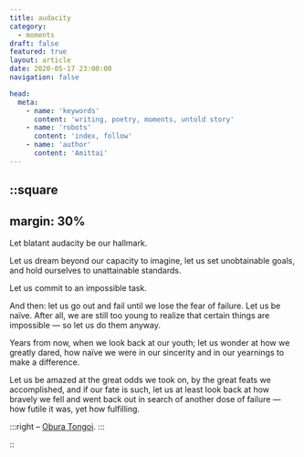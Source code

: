 ```yaml
---
title: audacity
category:
  - moments
draft: false
featured: true
layout: article
date: 2020-05-17 23:00:00
navigation: false

head:
  meta:
    - name: 'keywords'
      content: 'writing, poetry, moments, untold story'
    - name: 'robots'
      content: 'index, follow'
    - name: 'author'
      content: 'Amittai'
---
```


::square
---
margin: 30%
---

Let blatant audacity be our hallmark.

Let us dream beyond our capacity to imagine,
let us set unobtainable goals, and hold ourselves to unattainable standards.

Let us commit to an impossible task.

And then:
let us go out and fail until we lose the fear of failure.
Let us be naïve. After all, we are still too young to realize that
certain things are impossible &mdash; so let us do them anyway.

Years from now, when we look back at our youth;
let us wonder at how we greatly dared, how naïve we were in
our sincerity and in our yearnings to make a difference.

Let us be amazed at the great odds we took on, by the
great feats we accomplished, and if our fate is such, let
us at least look back at how bravely we fell and went back
out in search of another dose of failure &mdash; how futile it was,
yet how fulfilling.

:::right
  &ndash; [Obura Tongoi](https://youtu.be/iTFq9p6WWpk?t=287).
:::

::
